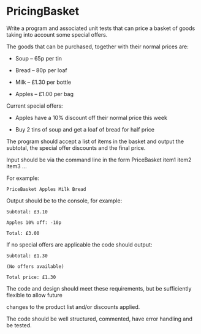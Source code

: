 # PricingBasket

Write a program and associated unit tests that can price a basket of goods taking into account some special offers.

The goods that can be purchased, together with their normal prices are:

  * Soup – 65p per tin

  * Bread – 80p per loaf

  * Milk – £1.30 per bottle

  * Apples – £1.00 per bag

Current special offers:

  * Apples have a 10% discount off their normal price this week

  * Buy 2 tins of soup and get a loaf of bread for half price

The program should accept a list of items in the basket and output the subtotal, the special offer discounts and the final price.

Input should be via the command line in the form PriceBasket item1 item2 item3 ...

For example:

`PriceBasket Apples Milk Bread`

Output should be to the console, for example:

```
Subtotal: £3.10

Apples 10% off: -10p

Total: £3.00
```

If no special offers are applicable the code should output:

```
Subtotal: £1.30

(No offers available)

Total price: £1.30
```

The code and design should meet these requirements, but be sufficiently flexible to allow future

changes to the product list and/or discounts applied.

The code should be well structured, commented, have error handling and be tested.